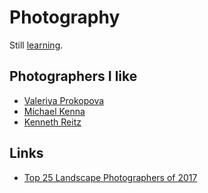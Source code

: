 # Photography
Still [learning](https://www.instagram.com/nikitavoloboev/).

## Photographers I like
- [Valeriya Prokopova](https://www.instagram.com/valeriyaprokopova/)
- [Michael Kenna](http://www.michaelkenna.net/gallery.php?id=22)
- [Kenneth Reitz](https://500px.com/kennethreitz)

## Links
- [Top 25 Landscape Photographers of 2017](https://www.capturelandscapes.com/top-25-landscape-photographers-of-2017/)